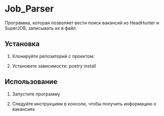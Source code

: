 # Job_Parser

Программа, которая позволяет вести поиск вакансий из HeadHunter и SuperJOB, записывать их в файл.

## Установка

1. Клонируйте репозиторий с проектом:

2. Установите зависимости: poetry install


## Использование

1. Запустите программу

2. Следуйте инструкциям в консоли, чтобы получить информацию о вакансиях






